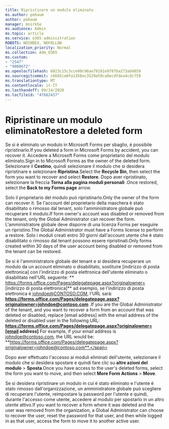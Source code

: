 ```yaml
---
title: Ripristinare un modulo eliminato
ms.author: pebaum
author: pebaum
manager: mnirkhe
ms.audience: Admin
ms.topic: article
ms.service: o365-administration
ROBOTS: NOINDEX, NOFOLLOW
localization_priority: Normal
ms.collection: Adm_O365
ms.custom:
- "2547"
- "9000672"
ms.openlocfilehash: 6923c15c3cce90c98ae79181e978fba273ab6059
ms.sourcegitcommit: c6692ce0fa1358ec3529e59ca0ecdfdea4cdc759
ms.translationtype: MT
ms.contentlocale: it-IT
ms.lasthandoff: 09/14/2020
ms.locfileid: "47662437"
---
```

# <a name="restore-a-deleted-form"></a><span data-ttu-id="6a1e8-102">Ripristinare un modulo eliminato</span><span class="sxs-lookup"><span data-stu-id="6a1e8-102">Restore a deleted form</span></span>

<span data-ttu-id="6a1e8-103">Se si è eliminato un modulo in Microsoft Forms per sbaglio, è possibile ripristinarlo.</span><span class="sxs-lookup"><span data-stu-id="6a1e8-103">If you deleted a form in Microsoft Forms by accident, you can recover it.</span></span> <span data-ttu-id="6a1e8-104">Accedere a Microsoft Forms come proprietario del modulo eliminato.</span><span class="sxs-lookup"><span data-stu-id="6a1e8-104">Sign in to Microsoft Forms as the owner of the deleted form.</span></span> <span data-ttu-id="6a1e8-105">Selezionare il **Cestino**, quindi selezionare il modulo che si desidera ripristinare e selezionare **Ripristina**.</span><span class="sxs-lookup"><span data-stu-id="6a1e8-105">Select the **Recycle Bin**, then select the form you want to recover and select **Restore**.</span></span> <span data-ttu-id="6a1e8-106">Dopo aver ripristinato, selezionare la freccia **Torna alla pagina moduli personali** .</span><span class="sxs-lookup"><span data-stu-id="6a1e8-106">Once restored, select the **Back to my Forms page** arrow.</span></span>

<span data-ttu-id="6a1e8-107">Solo il proprietario del modulo può ripristinarlo.</span><span class="sxs-lookup"><span data-stu-id="6a1e8-107">Only the owner of the form can recover it.</span></span> <span data-ttu-id="6a1e8-108">Se l'account del proprietario della maschera è stato disabilitato o rimosso dal tenant, solo l'amministratore globale può recuperare il modulo.</span><span class="sxs-lookup"><span data-stu-id="6a1e8-108">If form owner's account was disabled or removed from the tenant, only the Global Administrator can recover the form.</span></span> <span data-ttu-id="6a1e8-109">L'amministratore globale deve disporre di una licenza Forms per eseguire un ripristino.</span><span class="sxs-lookup"><span data-stu-id="6a1e8-109">The Global Administrator must have a Forms license to perform a restore.</span></span> <span data-ttu-id="6a1e8-110">Solo i moduli creati entro 30 giorni dall'account utente che è stato disabilitato o rimosso dal tenant possono essere ripristinati.</span><span class="sxs-lookup"><span data-stu-id="6a1e8-110">Only forms created within 30 days of the user account being disabled or removed from the tenant can be restored.</span></span>

<span data-ttu-id="6a1e8-111">Se si è l'amministratore globale del tenant e si desidera recuperare un modulo da un account eliminato o disabilitato, sostituire [indirizzo di posta elettronica] con l'indirizzo di posta elettronica dell'utente eliminato o disabilitato nell'URL seguente: \*\* https://forms.office.com/Pages/delegatepage.aspx?originalowner= [indirizzo di posta elettronica]\*\* ad esempio, se l'indirizzo di posta elettronica è johndoe@CONTOSO.COM, l'URL sarà: **https://forms.office.com/Pages/delegatepage.aspx?originalowner=johndoe@contoso.com** .</span><span class="sxs-lookup"><span data-stu-id="6a1e8-111">If you are the Global Administrator of the tenant, and you want to recover a form from an account that was deleted or disabled, replace [email address] with the email address of the deleted or disabled user in the following URL: **https://forms.office.com/Pages/delegatepage.aspx?originalowner=[email address]** For example, if your email address is johndoe@contoso.com, the URL would be: **https://forms.office.com/Pages/delegatepage.aspx?originalowner=johndoe@contoso.com**.</span></span> 

<span data-ttu-id="6a1e8-112">Dopo aver effettuato l'accesso ai moduli eliminati dell'utente, selezionare il modulo che si desidera spostare e quindi fare clic su **altre azioni del modulo**  >  **Sposta**.</span><span class="sxs-lookup"><span data-stu-id="6a1e8-112">Once you have access to the user's deleted forms, select the form you want to move, and then select **More Form Actions** > **Move**.</span></span>

<span data-ttu-id="6a1e8-113">Se si desidera ripristinare un modulo in cui è stato eliminato e l'utente è stato rimosso dall'organizzazione, un amministratore globale può scegliere di recuperare l'utente, reimpostare la password per l'utente e quindi, durante l'accesso come utente, accedere al modulo per spostarlo in un altro utente attivo.</span><span class="sxs-lookup"><span data-stu-id="6a1e8-113">If you want to recover a form where it was deleted and the user was removed from the organization, a Global Administrator can choose to recover the user, reset the password for that user, and then while logged in as that user, access the form to move it to another active user.</span></span> 